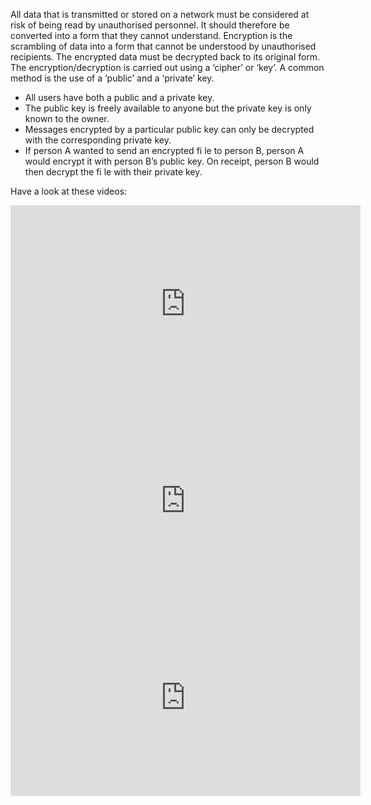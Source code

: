 All data that is transmitted or stored on a network must be considered at risk of being read by unauthorised personnel. It should therefore be converted into a form that they cannot understand.
Encryption is the scrambling of data into a form that cannot be understood by unauthorised recipients. The encrypted data must be decrypted back to its original form.
The encryption/decryption is carried out using a ‘cipher’ or ‘key’.
A common method is the use of a ‘public’ and a ‘private’ key.

- All users have both a public and a private key. 
- The public key is freely available to anyone but the private key is only known to the owner.
- Messages encrypted by a particular public key can only be decrypted with the corresponding private key. 
- If person A wanted to send an encrypted fi le to person B, person A would encrypt it with person B’s public key. On receipt, person B would then decrypt the fi le with their private key.

Have a look at these videos:
<iframe width="560" height="315" src="https://www.youtube.com/embed/v2OIwMMYcQs" frameborder="0" allowfullscreen></iframe>

<iframe width="560" height="315" src="https://www.youtube.com/embed/dut9EnbFym0" frameborder="0" allowfullscreen></iframe>

<iframe width="560" height="315" src="https://www.youtube.com/embed/3PL4oy-KZQY" frameborder="0" allowfullscreen></iframe>